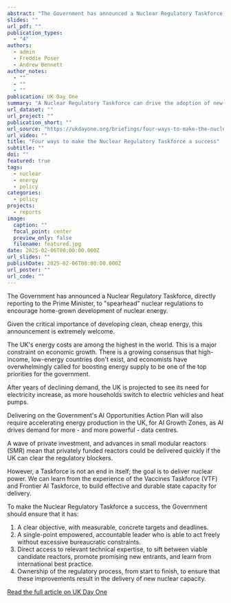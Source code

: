 ```yaml
---
abstract: "The Government has announced a Nuclear Regulatory Taskforce, directly reporting to the Prime Minister, to 'spearhead' nuclear regulations to encourage home-grown development of nuclear energy. Given the critical importance of developing clean, cheap energy, this announcement is extremely welcome."
slides: ""
url_pdf: ""
publication_types:
  - "4"
authors:
  - admin
  - Freddie Poser
  - Andrew Bennett
author_notes:
  - ""
  - ""
  - ""
publication: UK Day One
summary: "A Nuclear Regulatory Taskforce can drive the adoption of new technology for the UK to meet its net zero targets and the increase in demand for electricity. By adopting the right lessons from previous examples, this Taskforce could help the UK deliver a nuclear-powered 2030s."
url_dataset: ""
url_project: ""
publication_short: ""
url_source: "https://ukdayone.org/briefings/four-ways-to-make-the-nuclear-regulatory-taskforce-a-success"
url_video: ""
title: "Four ways to make the Nuclear Regulatory Taskforce a success"
subtitle: ""
doi: ""
featured: true
tags: 
  - nuclear
  - energy
  - policy
categories:
  - policy
projects:
  - reports
image:
  caption: ""
  focal_point: center
  preview_only: false
  filename: featured.jpg
date: 2025-02-06T00:00:00.000Z
url_slides: ""
publishDate: 2025-02-06T00:00:00.000Z
url_poster: ""
url_code: ""
---
```


The Government has announced a Nuclear Regulatory Taskforce, directly reporting to the Prime Minister, to "spearhead" nuclear regulations to encourage home-grown development of nuclear energy. 

Given the critical importance of developing clean, cheap energy, this announcement is extremely welcome.

The UK's energy costs are among the highest in the world. This is a major constraint on economic growth. There is a growing consensus that high-income, low-energy countries don't exist, and economists have overwhelmingly called for boosting energy supply to be one of the top priorities for the government.

After years of declining demand, the UK is projected to see its need for electricity increase, as more households switch to electric vehicles and heat pumps.

Delivering on the Government's AI Opportunities Action Plan will also require accelerating energy production in the UK, for AI Growth Zones, as AI drives demand for more - and more powerful - data centres. 

A wave of private investment, and advances in small modular reactors (SMR) mean that privately funded reactors could be delivered quickly if the UK can clear the regulatory blockers.

However, a Taskforce is not an end in itself; the goal is to deliver nuclear power. We can learn from the experience of the Vaccines Taskforce (VTF) and Frontier AI Taskforce, to build effective and durable state capacity for delivery.

To make the Nuclear Regulatory Taskforce a success, the Government should ensure that it has:

1. A clear objective, with measurable, concrete targets and deadlines.
2. A single-point empowered, accountable leader who is able to act freely without excessive bureaucratic constraints.
3. Direct access to relevant technical expertise, to sift between viable candidate reactors, promote promising new entrants, and learn from international best practice.
4. Ownership of the regulatory process, from start to finish, to ensure that these improvements result in the delivery of new nuclear capacity.

[Read the full article on UK Day One](https://ukdayone.org/briefings/four-ways-to-make-the-nuclear-regulatory-taskforce-a-success) 
